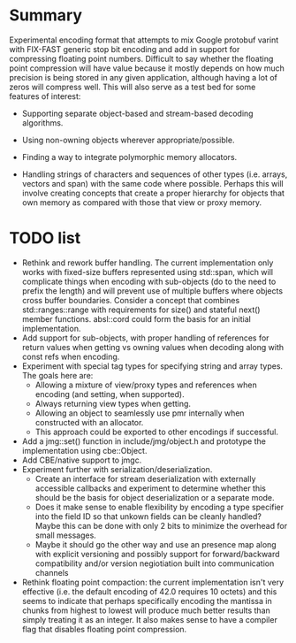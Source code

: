 
# Summary

Experimental encoding format that attempts to mix Google protobuf
varint with FIX-FAST generic stop bit encoding and add in support for
compressing floating point numbers. Difficult to say whether the
floating point compression will have value because it mostly depends
on how much precision is being stored in any given application,
although having a lot of zeros will compress well. This will also
serve as a test bed for some features of interest:

* Supporting separate object-based and stream-based decoding
  algorithms.
  
* Using non-owning objects wherever appropriate/possible.

* Finding a way to integrate polymorphic memory allocators.

* Handling strings of characters and sequences of other types
  (i.e. arrays, vectors and span) with the same code where
  possible. Perhaps this will involve creating concepts that create a
  proper hierarchy for objects that own memory as compared with those
  that view or proxy memory.

# TODO list

* Rethink and rework buffer handling. The current implementation only
  works with fixed-size buffers represented using std::span, which
  will complicate things when encoding with sub-objects (do to the
  need to prefix the length) and will prevent use of multiple buffers
  where objects cross buffer boundaries. Consider a concept that
  combines std::ranges::range with requirements for size() and
  stateful next() member functions. absl::cord could form the basis
  for an initial implementation.
* Add support for sub-objects, with proper handling of references for
  return values when getting vs owning values when decoding along with
  const refs when encoding.
* Experiment with special tag types for specifying string and array
  types. The goals here are:
  * Allowing a mixture of view/proxy types and references when
    encoding (and setting, when supported).
  * Always returning view types when getting.
  * Allowing an object to seamlessly use pmr internally when
    constructed with an allocator.
  * This approach could be exported to other encodings if successful.
* Add a jmg::set() function in include/jmg/object.h and prototype the
  implementation using cbe::Object.
* Add CBE/native support to jmgc.
* Experiment further with serialization/deserialization.
  * Create an interface for stream deserialization with externally
    accessible callbacks and experiment to determine whether this
    should be the basis for object deserialization or a separate mode.
  * Does it make sense to enable flexibility by encoding a type
    specifier into the field ID so that unkown fields can be cleanly
    handled? Maybe this can be done with only 2 bits to minimize the
    overhead for small messages.
  * Maybe it should go the other way and use an presence map along
    with explicit versioning and possibly support for forward/backward
    compatibility and/or version negiotiation built into communication
    channels
* Rethink floating point compaction: the current implementation isn't
  very effective (i.e. the default encoding of 42.0 requires 10
  octets) and this seems to indicate that perhaps specifically
  encoding the mantissa in chunks from highest to lowest will produce
  much better results than simply treating it as an integer. It also
  makes sense to have a compiler flag that disables floating point
  compression.
